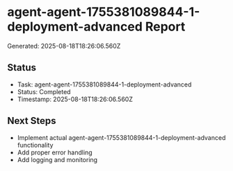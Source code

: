# agent-agent-1755381089844-1-deployment-advanced Report

Generated: 2025-08-18T18:26:06.560Z

## Status
- Task: agent-agent-1755381089844-1-deployment-advanced
- Status: Completed
- Timestamp: 2025-08-18T18:26:06.560Z

## Next Steps
- Implement actual agent-agent-1755381089844-1-deployment-advanced functionality
- Add proper error handling
- Add logging and monitoring
